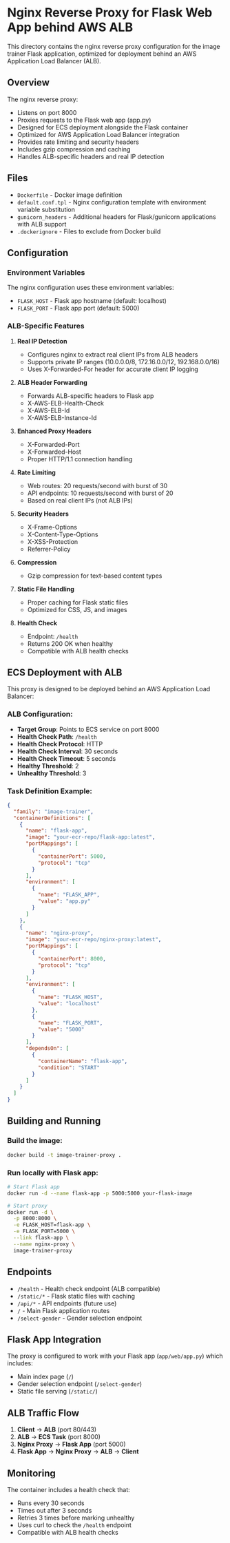 # Nginx Reverse Proxy for Flask Web App behind AWS ALB

This directory contains the nginx reverse proxy configuration for the image trainer Flask application, optimized for deployment behind an AWS Application Load Balancer (ALB).

## Overview

The nginx reverse proxy:
- Listens on port 8000
- Proxies requests to the Flask web app (app.py)
- Designed for ECS deployment alongside the Flask container
- Optimized for AWS Application Load Balancer integration
- Provides rate limiting and security headers
- Includes gzip compression and caching
- Handles ALB-specific headers and real IP detection

## Files

- `Dockerfile` - Docker image definition
- `default.conf.tpl` - Nginx configuration template with environment variable substitution
- `gunicorn_headers` - Additional headers for Flask/gunicorn applications with ALB support
- `.dockerignore` - Files to exclude from Docker build

## Configuration

### Environment Variables

The nginx configuration uses these environment variables:

- `FLASK_HOST` - Flask app hostname (default: localhost)
- `FLASK_PORT` - Flask app port (default: 5000)

### ALB-Specific Features

1. **Real IP Detection**
   - Configures nginx to extract real client IPs from ALB headers
   - Supports private IP ranges (10.0.0.0/8, 172.16.0.0/12, 192.168.0.0/16)
   - Uses X-Forwarded-For header for accurate client IP logging

2. **ALB Header Forwarding**
   - Forwards ALB-specific headers to Flask app
   - X-AWS-ELB-Health-Check
   - X-AWS-ELB-Id
   - X-AWS-ELB-Instance-Id

3. **Enhanced Proxy Headers**
   - X-Forwarded-Port
   - X-Forwarded-Host
   - Proper HTTP/1.1 connection handling

4. **Rate Limiting**
   - Web routes: 20 requests/second with burst of 30
   - API endpoints: 10 requests/second with burst of 20
   - Based on real client IPs (not ALB IPs)

5. **Security Headers**
   - X-Frame-Options
   - X-Content-Type-Options
   - X-XSS-Protection
   - Referrer-Policy

6. **Compression**
   - Gzip compression for text-based content types

7. **Static File Handling**
   - Proper caching for Flask static files
   - Optimized for CSS, JS, and images

8. **Health Check**
   - Endpoint: `/health`
   - Returns 200 OK when healthy
   - Compatible with ALB health checks

## ECS Deployment with ALB

This proxy is designed to be deployed behind an AWS Application Load Balancer:

### ALB Configuration:
- **Target Group**: Points to ECS service on port 8000
- **Health Check Path**: `/health`
- **Health Check Protocol**: HTTP
- **Health Check Interval**: 30 seconds
- **Health Check Timeout**: 5 seconds
- **Healthy Threshold**: 2
- **Unhealthy Threshold**: 3

### Task Definition Example:
```json
{
  "family": "image-trainer",
  "containerDefinitions": [
    {
      "name": "flask-app",
      "image": "your-ecr-repo/flask-app:latest",
      "portMappings": [
        {
          "containerPort": 5000,
          "protocol": "tcp"
        }
      ],
      "environment": [
        {
          "name": "FLASK_APP",
          "value": "app.py"
        }
      ]
    },
    {
      "name": "nginx-proxy",
      "image": "your-ecr-repo/nginx-proxy:latest",
      "portMappings": [
        {
          "containerPort": 8000,
          "protocol": "tcp"
        }
      ],
      "environment": [
        {
          "name": "FLASK_HOST",
          "value": "localhost"
        },
        {
          "name": "FLASK_PORT",
          "value": "5000"
        }
      ],
      "dependsOn": [
        {
          "containerName": "flask-app",
          "condition": "START"
        }
      ]
    }
  ]
}
```

## Building and Running

### Build the image:
```bash
docker build -t image-trainer-proxy .
```

### Run locally with Flask app:
```bash
# Start Flask app
docker run -d --name flask-app -p 5000:5000 your-flask-image

# Start proxy
docker run -d \
  -p 8000:8000 \
  -e FLASK_HOST=flask-app \
  -e FLASK_PORT=5000 \
  --link flask-app \
  --name nginx-proxy \
  image-trainer-proxy
```

## Endpoints

- `/health` - Health check endpoint (ALB compatible)
- `/static/*` - Flask static files with caching
- `/api/*` - API endpoints (future use)
- `/` - Main Flask application routes
- `/select-gender` - Gender selection endpoint

## Flask App Integration

The proxy is configured to work with your Flask app (`app/web/app.py`) which includes:
- Main index page (`/`)
- Gender selection endpoint (`/select-gender`)
- Static file serving (`/static/`)

## ALB Traffic Flow

1. **Client** → **ALB** (port 80/443)
2. **ALB** → **ECS Task** (port 8000)
3. **Nginx Proxy** → **Flask App** (port 5000)
4. **Flask App** → **Nginx Proxy** → **ALB** → **Client**

## Monitoring

The container includes a health check that:
- Runs every 30 seconds
- Times out after 3 seconds
- Retries 3 times before marking unhealthy
- Uses curl to check the `/health` endpoint
- Compatible with ALB health checks 